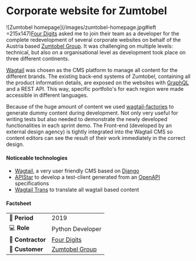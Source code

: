 # Corporate website for Zumtobel

![Zumtobel homepage](/images/zumtobel-homepage.jpg#left =215x147)[Four Digits](https://www.fourdigits.nl/) asked me to join their team as a developer for the complete redevelopment of several corporate websites on behalf of the Austria based [Zumtobel Group](http://z.lighting). It was challenging on multiple levels: technical, but also on a organisational level as development took place on three different continents.


[Wagtail](https://wagtail.io/) was chosen as the CMS platform to manage all content for the different brands. The existing back-end systems of Zumtobel, containing all the product information details, are exposed on the websites with [GraphQL](https://graphql.org/) and a REST API. This way, specific portfolio's for each region were made accessible in different languages.


Because of the huge amount of content we used [wagtail-factories](https://github.com/mvantellingen/wagtail-factories) to generate dummy content during development. Not only very useful for writing tests but also needed to demonstrate the newly developed functionalities in each sprint demo. The Front-end (developed by an external design agency) is tightly integrated into the Wagtail CMS so content editors can see the result of their work immediately in the correct design.


#### Noticeable technologies
- [Wagtail](https://wagtail.io/), a very user friendly CMS based on [Django](https://www.djangoproject.com/)
- [APIStar](https://github.com/encode/apistar) to develop a test-client generated from an [OpenAPI](https://swagger.io/specification/) specifications
- [Wagtail Trans](https://github.com/wagtail/wagtailtrans) to translate all wagtail based content

#### Factsheet
|                            |                                          |
| -------------------------- | ---------------------------------------- |
| :calendar: **Period**      | 2019                                     |
| :computer: **Role**        | Python Developer                         |
| :office: **Contractor**    | [Four Digits](https://www.fourdigits.nl) |
| :man: **Customer**         | [Zumtobel Group](https://z.lighting)     |
